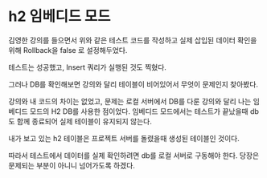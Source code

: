 # h2 임베디드 모드 

김영한 강의를 들으면서 위와 같은 테스트 코드를 작성하고 실제 삽입된 데이터 확인을 위해 Rollback을 false 로 설정해두었다. 

테스트는 성공했고, Insert 쿼리가 실행된 것도 찍혔다. 

그러나 DB를 확인해보면 강의와 달리 테이블이 비어있어서 무엇이 문제인지 찾아봤다. 

강의와 내 코드의 차이는 없었고, 문제는 로컬 서버에서 DB를 다룬 강의와 달리 나는 임베디드 모드의 H2 DB를 사용한 점이었다. 임베디드 모드에서는 테스트가 끝났을때 db 도 함께 종료되어 실제 테이블이 유지되지 않는다. 

내가 보고 있는 h2 테이블은 프로젝트 서버를 돌렸을때 생성된 테이블인 것이다. 

따라서 테스트에서 데이터를 실제 확인하려면 db를 로컬 서버로 구동해야 한다. 
당장은 문제되는 부분이 아니니 넘어가도록 하겠다. 